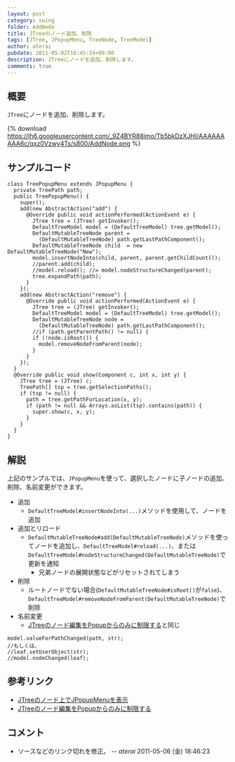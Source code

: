 ```yaml
---
layout: post
category: swing
folder: AddNode
title: JTreeのノード追加、削除
tags: [JTree, JPopupMenu, TreeNode, TreeModel]
author: aterai
pubdate: 2011-05-02T16:45:24+09:00
description: JTreeにノードを追加、削除します。
comments: true
---
```

## 概要
`JTree`にノードを追加、削除します。

{% download https://lh6.googleusercontent.com/_9Z4BYR88imo/Tb5bkDzXJHI/AAAAAAAAA6c/qxz0Vzwy4Ts/s800/AddNode.png %}

## サンプルコード
<pre class="prettyprint"><code>class TreePopupMenu extends JPopupMenu {
  private TreePath path;
  public TreePopupMenu() {
    super();
    add(new AbstractAction("add") {
      @Override public void actionPerformed(ActionEvent e) {
        JTree tree = (JTree) getInvoker();
        DefaultTreeModel model = (DefaultTreeModel) tree.getModel();
        DefaultMutableTreeNode parent =
          (DefaultMutableTreeNode) path.getLastPathComponent();
        DefaultMutableTreeNode child  = new DefaultMutableTreeNode("New");
        model.insertNodeInto(child, parent, parent.getChildCount());
        //parent.add(child);
        //model.reload(); //= model.nodeStructureChanged(parent);
        tree.expandPath(path);
      }
    });
    add(new AbstractAction("remove") {
      @Override public void actionPerformed(ActionEvent e) {
        JTree tree = (JTree) getInvoker();
        DefaultTreeModel model = (DefaultTreeModel) tree.getModel();
        DefaultMutableTreeNode node =
          (DefaultMutableTreeNode) path.getLastPathComponent();
        //if (path.getParentPath() != null) {
        if (!node.isRoot()) {
          model.removeNodeFromParent(node);
        }
      }
    });
  }
  @Override public void show(Component c, int x, int y) {
    JTree tree = (JTree) c;
    TreePath[] tsp = tree.getSelectionPaths();
    if (tsp != null) {
      path = tree.getPathForLocation(x, y);
      if (path != null &amp;&amp; Arrays.asList(tsp).contains(path)) {
        super.show(c, x, y);
      }
    }
  }
}
</code></pre>

## 解説
上記のサンプルでは、`JPopupMenu`を使って、選択したノードに子ノードの追加、削除、名前変更ができます。

- 追加
    - `DefaultTreeModel#insertNodeInto(...)`メソッドを使用して、ノードを追加
- 追加とリロード
    - `DefaultMutableTreeNode#add(DefaultMutableTreeNode)`メソッドを使ってノードを追加し、`DefaultTreeModel#reload(...)`、または`DefaultTreeModel#nodeStructureChanged(DefaultMutableTreeNode)`で更新を通知
        - 兄弟ノードの展開状態などがリセットされてしまう
- 削除
    - ルートノードでない場合(`DefaultMutableTreeNode#isRoot()`が`false`)、`DefaultTreeModel#removeNodeFromParent(DefaultMutableTreeNode)`で削除
- 名前変更
    - [JTreeのノード編集をPopupからのみに制限する](http://ateraimemo.com/Swing/StartEditingPopupMenu.html)と同じ

<!-- dummy comment line for breaking list -->

<pre class="prettyprint"><code>model.valueForPathChanged(path, str);
//もしくは、
//leaf.setUserObject(str);
//model.nodeChanged(leaf);
</code></pre>

## 参考リンク
- [JTreeのノード上でJPopupMenuを表示](http://ateraimemo.com/Swing/TreeNodePopupMenu.html)
- [JTreeのノード編集をPopupからのみに制限する](http://ateraimemo.com/Swing/StartEditingPopupMenu.html)

<!-- dummy comment line for breaking list -->

## コメント
- ソースなどのリンク切れを修正。 -- *aterai* 2011-05-06 (金) 18:46:23

<!-- dummy comment line for breaking list -->
